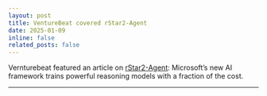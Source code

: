 ```yaml
---
layout: post
title: VentureBeat covered rStar2-Agent
date: 2025-01-09
inline: false
related_posts: false
---
```


Vernturebeat featured an article on <a href="https://venturebeat.com/ai/microsofts-new-ai-framework-trains-powerful-reasoning-models-with-a-fraction">rStar2-Agent</a>: Microsoft’s new AI framework trains powerful reasoning models with a fraction of the cost. 

---
